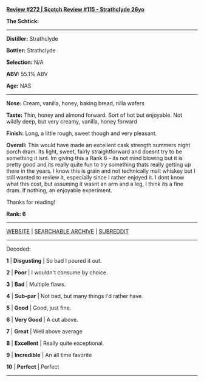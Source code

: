 
[**Review #272 | Scotch Review #115 - Strathclyde 26yo**]( https://t8ke.review/review-272-strathclyde-26yr-grain/)

**The Schtick:** 

-----

**Distiller:** Strathclyde

**Bottler:** Strathclyde

**Selection:** N/A

**ABV:** 55.1% ABV

**Age:** NAS 

-----

**Nose:**  Cream, vanilla, honey, baking bread, nilla wafers

**Taste:** Thin, honey and almond forward. Sort of hot but enjoyable. Not wildly deep, but very creamy, vanilla, honey forward

**Finish:** Long, a little rough, sweet though and very pleasant.

**Overall:** This would have made an excellent cask strength summers night porch dram. Its light, sweet, fairly straightforward and doesnt try to be something it isnt. Im giving this a Rank 6 - its not mind blowing but it is pretty good and its really quite fun to try something thats really getting up there in the years. I know this is grain and not technically malt whiskey but I still wanted to review it, especially since I rather enjoyed it. I dont know what this cost, but assuming it wasnt an arm and a leg, I think its a fine dram. If nothing, an enjoyable experiment.

Thanks for reading!

**Rank: 6**



-----

[WEBSITE](https://t8ke.review) | [SEARCHABLE ARCHIVE](https://t8ke.review/review-archive/) | [SUBREDDIT](https://reddit.com/r/t8kereviews)

-----

Decoded:

**1** | **Disgusting** | So bad I poured it out.

**2** | **Poor** | I wouldn't consume by choice.

**3** | **Bad** | Multiple flaws.

**4** | **Sub-par** | Not bad, but many things I'd rather have.

**5** | **Good** | Good, just fine.

**6** | **Very Good** | A cut above.

**7** | **Great** | Well above average

**8** | **Excellent** | Really quite exceptional.

**9** | **Incredible** | An all time favorite

**10** | **Perfect** | Perfect

----

